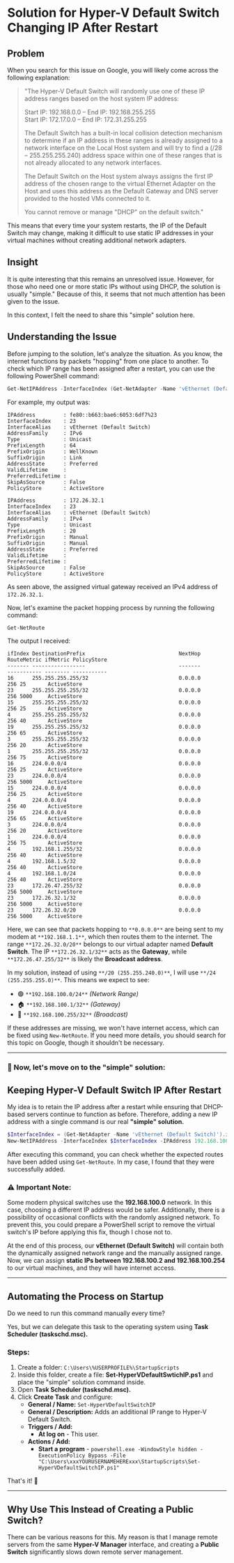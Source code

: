 # Solution for Hyper-V Default Switch Changing IP After Restart

## Problem
When you search for this issue on Google, you will likely come across the following explanation:

> "The Hyper-V Default Switch will randomly use one of these IP address ranges based on the host system IP address:
>
> Start IP: 192.168.0.0 – End IP: 192.168.255.255  
> Start IP: 172.17.0.0 – End IP: 172.31.255.255  
>
> The Default Switch has a built-in local collision detection mechanism to determine if an IP address in these ranges is already assigned to a network interface on the Local Host system and will try to find a (/28 – 255.255.255.240) address space within one of these ranges that is not already allocated to any network interfaces.
>
> The Default Switch on the Host system always assigns the first IP address of the chosen range to the virtual Ethernet Adapter on the Host and uses this address as the Default Gateway and DNS server provided to the hosted VMs connected to it.
>
> You cannot remove or manage "DHCP" on the default switch."

This means that every time your system restarts, the IP of the Default Switch may change, making it difficult to use static IP addresses in your virtual machines without creating additional network adapters.

## Insight
It is quite interesting that this remains an unresolved issue. However, for those who need one or more static IPs without using DHCP, the solution is usually "simple." Because of this, it seems that not much attention has been given to the issue. 

In this context, I felt the need to share this "simple" solution here.

## Understanding the Issue
Before jumping to the solution, let's analyze the situation. As you know, the internet functions by packets "hopping" from one place to another. To check which IP range has been assigned after a restart, you can use the following PowerShell command:

```powershell
Get-NetIPAddress -InterfaceIndex (Get-NetAdapter -Name 'vEthernet (Default Switch)').ifIndex
```

For example, my output was:

```
IPAddress         : fe80::b663:bae6:6053:6df7%23
InterfaceIndex    : 23
InterfaceAlias    : vEthernet (Default Switch)
AddressFamily     : IPv6
Type              : Unicast
PrefixLength      : 64
PrefixOrigin      : WellKnown
SuffixOrigin      : Link
AddressState      : Preferred
ValidLifetime     :
PreferredLifetime :
SkipAsSource      : False
PolicyStore       : ActiveStore

IPAddress         : 172.26.32.1
InterfaceIndex    : 23
InterfaceAlias    : vEthernet (Default Switch)
AddressFamily     : IPv4
Type              : Unicast
PrefixLength      : 20
PrefixOrigin      : Manual
SuffixOrigin      : Manual
AddressState      : Preferred
ValidLifetime     :
PreferredLifetime :
SkipAsSource      : False
PolicyStore       : ActiveStore
```

As seen above, the assigned virtual gateway received an IPv4 address of `172.26.32.1`.

Now, let's examine the packet hopping process by running the following command:

```powershell
Get-NetRoute
```

The output I received:

```
ifIndex DestinationPrefix                              NextHop                                  RouteMetric ifMetric PolicyStore
------- -----------------                              -------                                  ----------- -------- -----------
16      255.255.255.255/32                             0.0.0.0                                          256 25       ActiveStore
23      255.255.255.255/32                             0.0.0.0                                          256 5000     ActiveStore
15      255.255.255.255/32                             0.0.0.0                                          256 25       ActiveStore
4       255.255.255.255/32                             0.0.0.0                                          256 40       ActiveStore
19      255.255.255.255/32                             0.0.0.0                                          256 65       ActiveStore
3       255.255.255.255/32                             0.0.0.0                                          256 20       ActiveStore
1       255.255.255.255/32                             0.0.0.0                                          256 75       ActiveStore
16      224.0.0.0/4                                    0.0.0.0                                          256 25       ActiveStore
23      224.0.0.0/4                                    0.0.0.0                                          256 5000     ActiveStore
15      224.0.0.0/4                                    0.0.0.0                                          256 25       ActiveStore
4       224.0.0.0/4                                    0.0.0.0                                          256 40       ActiveStore
19      224.0.0.0/4                                    0.0.0.0                                          256 65       ActiveStore
3       224.0.0.0/4                                    0.0.0.0                                          256 20       ActiveStore
1       224.0.0.0/4                                    0.0.0.0                                          256 75       ActiveStore
4       192.168.1.255/32                               0.0.0.0                                          256 40       ActiveStore
4       192.168.1.5/32                                 0.0.0.0                                          256 40       ActiveStore
4       192.168.1.0/24                                 0.0.0.0                                          256 40       ActiveStore
23      172.26.47.255/32                               0.0.0.0                                          256 5000     ActiveStore
23      172.26.32.1/32                                 0.0.0.0                                          256 5000     ActiveStore
23      172.26.32.0/20                                 0.0.0.0                                          256 5000     ActiveStore
```

Here, we can see that packets hopping to `**0.0.0.0**` are being sent to my modem at `**192.168.1.1**`, which then routes them to the internet. The range `**172.26.32.0/20**` belongs to our virtual adapter named **Default Switch**. The IP `**172.26.32.1/32**` acts as the **Gateway**, while `**172.26.47.255/32**` is likely the **Broadcast address**.

In my solution, instead of using `**/20 (255.255.240.0)**`, I will use `**/24 (255.255.255.0)**`. This means we expect to see:

- 🟢 `**192.168.100.0/24**`  *(Network Range)*
- 🏠 `**192.168.100.1/32**` *(Gateway)*
- 🚀 `**192.168.100.255/32**` *(Broadcast)*

If these addresses are missing, we won't have internet access, which can be fixed using `New-NetRoute`. If you need more details, you should search for this topic on Google, though it shouldn't be necessary.

---

### 🔧 Now, let's move on to the **"simple" solution:**

## Keeping Hyper-V Default Switch IP After Restart

My idea is to retain the IP address after a restart while ensuring that DHCP-based servers continue to function as before. Therefore, adding a new IP address with a single command is our real **"simple" solution.**

```powershell
$InterfaceIndex = (Get-NetAdapter -Name 'vEthernet (Default Switch)').ifIndex
New-NetIPAddress -InterfaceIndex $InterfaceIndex -IPAddress 192.168.100.1 -PrefixLength 24
```

After executing this command, you can check whether the expected routes have been added using `Get-NetRoute`. In my case, I found that they were successfully added.

### ⚠ Important Note:
Some modern physical switches use the **192.168.100.0** network. In this case, choosing a different IP address would be safer. Additionally, there is a possibility of occasional conflicts with the randomly assigned network. To prevent this, you could prepare a PowerShell script to remove the virtual switch's IP before applying this fix, though I chose not to.

At the end of this process, our **vEthernet (Default Switch)** will contain both the dynamically assigned network range and the manually assigned range. Now, we can assign **static IPs between 192.168.100.2 and 192.168.100.254** to our virtual machines, and they will have internet access.

---

## Automating the Process on Startup

Do we need to run this command manually every time?

Yes, but we can delegate this task to the operating system using **Task Scheduler (taskschd.msc).**

### Steps:
1. Create a folder: `C:\Users\%USERPROFILE%\StartupScripts`
2. Inside this folder, create a file: **Set-HyperVDefaultSwtichIP.ps1** and place the "simple" solution command inside.
3. Open **Task Scheduler (taskschd.msc).**
4. Click **Create Task** and configure:
   - **General / Name:** `Set-HyperVDefaultSwitchIP`
   - **General / Description:** Adds an additional IP range to Hyper-V Default Switch.
   - **Triggers / Add:**
     - **At log on** - This user.
   - **Actions / Add:**
     - **Start a program** - `powershell.exe -WindowStyle hidden -ExecutionPolicy Bypass -File "C:\Users\xxxYOURUSERNAMEHERExxx\StartupScripts\Set-HyperVDefaultSwitchIP.ps1"`

That's it! 🎉

---

## Why Use This Instead of Creating a Public Switch?

There can be various reasons for this. My reason is that I manage remote servers from the same **Hyper-V Manager** interface, and creating a **Public Switch** significantly slows down remote server management.


